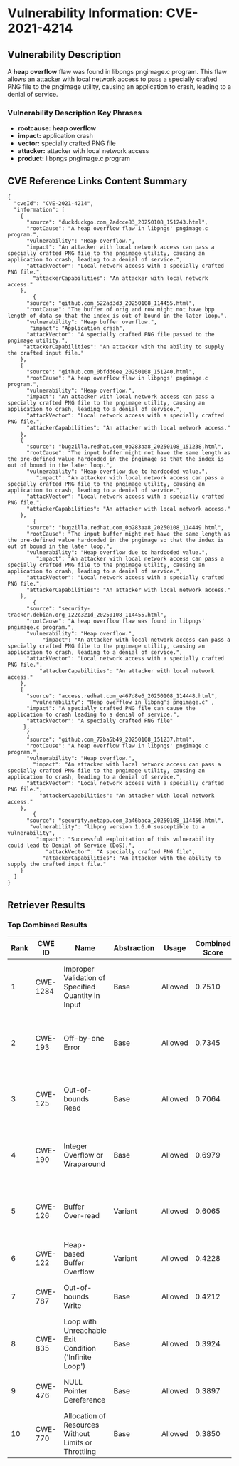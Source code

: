 # Vulnerability Information: CVE-2021-4214

## Vulnerability Description
A **heap overflow** flaw was found in libpngs pngimage.c program. This flaw allows an attacker with local network access to pass a specially crafted PNG file to the pngimage utility, causing an application to crash, leading to a denial of service.

### Vulnerability Description Key Phrases
- **rootcause:** **heap overflow**
- **impact:** application crash
- **vector:** specially crafted PNG file
- **attacker:** attacker with local network access
- **product:** libpngs pngimage.c program

## CVE Reference Links Content Summary
```
{
  "cveId": "CVE-2021-4214",
  "information": [
    {
      "source": "duckduckgo.com_2adcce83_20250108_151243.html",
      "rootCause": "A heap overflow flaw in libpngs' pngimage.c program.",
      "vulnerability": "Heap overflow.",
      "impact": "An attacker with local network access can pass a specially crafted PNG file to the pngimage utility, causing an application to crash, leading to a denial of service.",
      "attackVector": "Local network access with a specially crafted PNG file.",
        "attackerCapabilities": "An attacker with local network access."
    },
        {
      "source": "github.com_522ad3d3_20250108_114455.html",
      "rootCause": "The buffer of orig and row might not have bpp length of data so that the index is out of bound in the later loop.",
      "vulnerability": "Heap buffer overflow.",
       "impact": "Application crash",
      "attackVector": "A specially crafted PNG file passed to the pngimage utility.",
     "attackerCapabilities": "An attacker with the ability to supply the crafted input file."
    },
    {
      "source": "github.com_0bfdd6ee_20250108_151240.html",
      "rootCause": "A heap overflow flaw in libpngs' pngimage.c program.",
      "vulnerability": "Heap overflow.",
      "impact": "An attacker with local network access can pass a specially crafted PNG file to the pngimage utility, causing an application to crash, leading to a denial of service.",
      "attackVector": "Local network access with a specially crafted PNG file.",
      "attackerCapabilities": "An attacker with local network access."
    },
    {
      "source": "bugzilla.redhat.com_0b283aa8_20250108_151238.html",
      "rootCause": "The input buffer might not have the same length as the pre-defined value hardcoded in the pngimage so that the index is out of bound in the later loop.",
      "vulnerability": "Heap overflow due to hardcoded value.",
         "impact": "An attacker with local network access can pass a specially crafted PNG file to the pngimage utility, causing an application to crash, leading to a denial of service.",
      "attackVector": "Local network access with a specially crafted PNG file.",
      "attackerCapabilities": "An attacker with local network access."
    },
        {
      "source": "bugzilla.redhat.com_0b283aa8_20250108_114449.html",
      "rootCause": "The input buffer might not have the same length as the pre-defined value hardcoded in the pngimage so that the index is out of bound in the later loop.",
      "vulnerability": "Heap overflow due to hardcoded value.",
         "impact": "An attacker with local network access can pass a specially crafted PNG file to the pngimage utility, causing an application to crash, leading to a denial of service.",
      "attackVector": "Local network access with a specially crafted PNG file.",
      "attackerCapabilities": "An attacker with local network access."
    },
        {
      "source": "security-tracker.debian.org_122c321d_20250108_114455.html",
      "rootCause": "A heap overflow flaw was found in libpngs' pngimage.c program.",
      "vulnerability": "Heap overflow.",
           "impact": "An attacker with local network access can pass a specially crafted PNG file to the pngimage utility, causing an application to crash, leading to a denial of service.",
      "attackVector": "Local network access with a specially crafted PNG file.",
          "attackerCapabilities": "An attacker with local network access."
    },
    {
      "source": "access.redhat.com_e467d8e6_20250108_114448.html",
        "vulnerability": "Heap overflow in libpng's pngimage.c" ,
      "impact": "A specially crafted PNG file can cause the application to crash leading to a denial of service.",
      "attackVector": "A specially crafted PNG file"
     },
      {
      "source": "github.com_72ba5b49_20250108_151237.html",
      "rootCause": "A heap overflow flaw in libpngs' pngimage.c program.",
      "vulnerability": "Heap overflow.",
        "impact": "An attacker with local network access can pass a specially crafted PNG file to the pngimage utility, causing an application to crash, leading to a denial of service.",
      "attackVector": "Local network access with a specially crafted PNG file.",
          "attackerCapabilities": "An attacker with local network access."
    },
        {
      "source": "security.netapp.com_3a46baca_20250108_114456.html",
       "vulnerability": "libpng version 1.6.0 susceptible to a vulnerability",
         "impact": "Successful exploitation of this vulnerability could lead to Denial of Service (DoS).",
            "attackVector": "A specially crafted PNG file",
           "attackerCapabilities": "An attacker with the ability to supply the crafted input file."
    }
  ]
}
```

## Retriever Results

### Top Combined Results

| Rank | CWE ID | Name | Abstraction | Usage | Combined Score | Retrievers | Individual Scores |
|------|--------|------|-------------|-------|---------------|------------|-------------------|
| 1 | CWE-1284 | Improper Validation of Specified Quantity in Input | Base | Allowed | 0.7510 | dense, sparse, graph | dense: 0.515, sparse: 0.237, graph: 1.000 |
| 2 | CWE-193 | Off-by-one Error | Base | Allowed | 0.7345 | dense, sparse, graph | dense: 0.537, sparse: 0.240, graph: 0.919 |
| 3 | CWE-125 | Out-of-bounds Read | Base | Allowed | 0.7064 | dense, sparse, graph | dense: 0.534, sparse: 0.247, graph: 0.834 |
| 4 | CWE-190 | Integer Overflow or Wraparound | Base | Allowed | 0.6979 | dense, sparse, graph | dense: 0.570, sparse: 0.254, graph: 0.748 |
| 5 | CWE-126 | Buffer Over-read | Variant | Allowed | 0.6065 | dense, sparse, graph | dense: 0.539, sparse: 0.232, graph: 0.713 |
| 6 | CWE-122 | Heap-based Buffer Overflow | Variant | Allowed | 0.4228 | dense, sparse | dense: 0.604, sparse: 0.272 |
| 7 | CWE-787 | Out-of-bounds Write | Base | Allowed | 0.4212 | sparse, graph | sparse: 0.228, graph: 0.813 |
| 8 | CWE-835 | Loop with Unreachable Exit Condition ('Infinite Loop') | Base | Allowed | 0.3924 | dense, sparse | dense: 0.515, sparse: 0.236 |
| 9 | CWE-476 | NULL Pointer Dereference | Base | Allowed | 0.3897 | dense, sparse | dense: 0.512, sparse: 0.233 |
| 10 | CWE-770 | Allocation of Resources Without Limits or Throttling | Base | Allowed | 0.3850 | dense, sparse | dense: 0.522, sparse: 0.216 |

